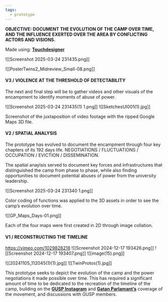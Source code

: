 ```yaml
---
tags:
  - prototype
---
```


**OBJECTIVE:
DOCUMENT THE EVOLUTION OF THE CAMP OVER TIME, AND THE INFLUENCE EXERTED OVER THE AREA BY CONFLICTING ACTORS AND VISIONS.**

Made using: [**Touchdesigner**](https://derivative.ca/)



![[Screenshot 2025-03-24 231435.png]]

![[PosterTwins2_Midreview_Small-08.png]]



#### V3 / VIOLENCE AT THE THRESHOLD OF DETECTABILITY

The next and final step will be to gather videos and other visuals of the encampment to identify moments of abuse of power.

![[Screenshot 2025-03-24 231435(1) 1.png]]
![[SketchesUI001(1).jpg]]

Screenshot of the juxtaposition of video footage with the ripped Google Maps 3D file.



#### V2 / SPATIAL ANALYSIS

The prototype has evolved to document the encampment through four key chapters of its 192 days life. NEGOTIATIONS / FLUCTUATIONS / OCCUPATION / EVICTION / DISSEMINATION.

The spatial anaylsis served to document key forces and infrastructures that distinguished the camp from phase to phase, while also finding opportunities to document potential abuses of power from the university leadership.

![[Screenshot 2025-03-24 231340 1.png]]

Color coding of functions was applied to the 3D assets in order to see the camp’s evolution over time.

![[GP_Maps_Days-01.png]]

Each of the four maps were first created in 2D through image collation.

#### V1 / RECONSTRUCTING THE TIMELINE

https://vimeo.com/1029828218
![[Screenshot 2024-12-17 193426.png]]
![[Screenshot 2024-12-17 193407.png]]
![[image(15).png]]

![[20241105_112045(1)(1).jpg]]
![[TwinProtos(1).jpg]]

This prototype seeks to depict the evolution of the camp and the power negotiations it made possible over time. This has required a significant amount of time to be dedicated to the recreation of the timeline of the camp, building on the [**GUSP Instagram**](https://www.instagram.com/gustudentsforpalestine/) and [**Gatan Parlamant’s**](https://www.youtube.com/@GatansParlament) coverage of the movement, and discussions with GUSP members.

